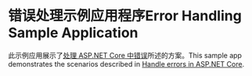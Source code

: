 # <a name="error-handling-sample-application"></a><span data-ttu-id="3de0d-101">错误处理示例应用程序</span><span class="sxs-lookup"><span data-stu-id="3de0d-101">Error Handling Sample Application</span></span>

<span data-ttu-id="3de0d-102">此示例应用展示了[处理 ASP.NET Core 中错误](https://docs.microsoft.com/aspnet/core/fundamentals/error-handling)所述的方案。</span><span class="sxs-lookup"><span data-stu-id="3de0d-102">This sample app demonstrates the scenarios described in [Handle errors in ASP.NET Core](https://docs.microsoft.com/aspnet/core/fundamentals/error-handling).</span></span>
